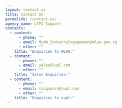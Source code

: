 ```yaml
---
layout: contact_us
title: Contact Us
permalink: /contact-us/
agency_name: LTPI Support
contacts:
  - content:
      - phone: ""
      - email: MLAW_IndustryEngagement@mlaw.gov.sg
      - other: ""
    title: "Enquiries to MLAW:"
  - content:
      - phone: ""
      - email: sales@lupl.com
      - other: ""
    title: "Sales Enquiries:"
  - content:
      - phone: ""
      - email: singapore@lupl.com
      - other: ""
    title: "Enquiries to Lupl:"
---
```

